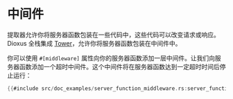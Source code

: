 # 中间件

提取器允许你将服务器函数包装在一些代码中，这些代码可以改变请求或响应。Dioxus 全栈集成 [Tower](https://docs.rs/tower/latest/tower/index.html)，允许你将服务器函数包装在中间件中。

你可以使用 `#[middleware]` 属性向你的服务器函数添加一层中间件。让我们向服务器函数添加一个超时中间件。这个中间件将在服务器函数达到一定超时时间后停止运行：

```rust
{{#include src/doc_examples/server_function_middleware.rs:server_function_middleware}}
```